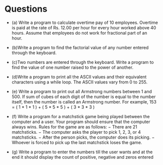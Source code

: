 # Questions

- (a) Write a program to calculate overtime pay of 10 employees.
Overtime is paid at the rate of Rs. 12.00 per hour for every
hour worked above 40 hours. Assume that employees do not
work for fractional part of an hour.

- (b)Write a program to find the factorial value of any number
entered through the keyboard.

- (c)Two numbers are entered through the keyboard. Write a
program to find the value of one number raised to the power
of another.

- (d)Write a program to print all the ASCII values and their
equivalent characters using a while loop. The ASCII values
vary from 0 to 255.

- (e) Write a program to print out all Armstrong numbers between
1 and 500. If sum of cubes of each digit of the number is
equal to the number itself, then the number is called an
Armstrong number. For example, 153 = ( 1 * 1 * 1 ) + ( 5 * 5 * 5 ) + ( 3 * 3 * 3 )

- (f) Write a program for a matchstick game being played between
the computer and a user. Your program should ensure that the
computer always wins. Rules for the game are as follows:
            − There are 21 matchsticks.
            − The computer asks the player to pick 1, 2, 3, or 4 matchsticks.
            − After the person picks, the computer does its picking.
            − Whoever is forced to pick up the last matchstick loses the game.
            
- (g) Write a program to enter the numbers till the user wants and
at the end it should display the count of positive, negative and
zeros entered
